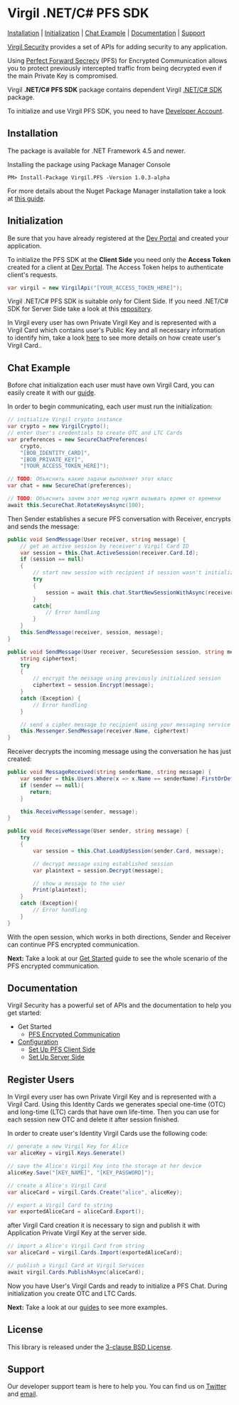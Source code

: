 # Virgil .NET/C# PFS SDK

[Installation](#installation) | [Initialization](#initialization) | [Chat Example](#chat-example) | [Documentation](#documentation) | [Support](#support)

[Virgil Security](https://virgilsecurity.com) provides a set of APIs for adding security to any application.

Using [Perfect Forward Secrecy](https://developer.virgilsecurity.com/docs/references/perfect-forward-secrecy) (PFS) for Encrypted Communication allows you to protect previously intercepted traffic from being decrypted even if the main Private Key is compromised.

Virgil __.NET/C# PFS SDK__ package contains dependent Virgil [.NET/C# SDK](https://github.com/VirgilSecurity/virgil-sdk-net/tree/v4) package.


To initialize and use Virgil PFS SDK, you need to have [Developer Account](https://developer.virgilsecurity.com/account/signin).

## Installation

The package is available for .NET Framework 4.5 and newer.

Installing the package using Package Manager Console

```
PM> Install-Package Virgil.PFS -Version 1.0.3-alpha
```

For more details about the Nuget Package Manager installation take a look at [this guide](https://docs.microsoft.com/en-us/nuget/quickstart/use-a-package).

## Initialization

Be sure that you have already registered at the [Dev Portal](https://developer.virgilsecurity.com/account/signin) and created your application.

To initialize the PFS SDK at the __Client Side__ you need only the __Access Token__ created for a client at [Dev Portal](https://developer.virgilsecurity.com/account/signin). The Access Token helps to authenticate client's requests.

```cs
var virgil = new VirgilApi("[YOUR_ACCESS_TOKEN_HERE]");
```

Virgil .NET/C# PFS SDK is suitable only for Client Side. If you need .NET/C# SDK for Server Side take a look at this [repository](https://github.com/VirgilSecurity/virgil-sdk-net/tree/v4-docs-review).


In Virgil every user has own Private Virgil Key and is represented with a Virgil Card which contains user's Public Key and all necessary information to identify him, take a look [here](#register-users) to see more details on how create user's Virgil Card.. 


 
## Chat Example

Bofore chat initialization each user must have own Virgil Card, you can easily create it with our [guide](#register-users).

In order to begin communicating, each user must run the initialization:

```cs
// initialize Virgil crypto instance
var crypto = new VirgilCrypto();
// enter User's credentials to create OTC and LTC Cards
var preferences = new SecureChatPreferences(
    crypto, 
    "[BOB_IDENTITY_CARD]",
    "[BOB_PRIVATE_KEY]",
    "[YOUR_ACCESS_TOKEN_HERE]");

// TODO: Объяснить какие задачи выполняет этот класс
var chat = new SecureChat(preferences);

// TODO: Объяснить зачем этот метод нужгл вызывать время от времени
await this.SecureChat.RotateKeysAsync(100);
```

Then Sender establishes a secure PFS conversation with Receiver, encrypts and sends the message:

```cs
public void SendMessage(User receiver, string message) {
    // get an active session by receiver's Virgil Card ID
    var session = this.Chat.ActiveSession(receiver.Card.Id);
    if (session == null)
    {
        // start new session with recipient if session wasn't initialized yet
        try
        {
	       	session = await this.chat.StartNewSessionWithAsync(receiver.Card);
       	}
       	catch{
    	   	// Error handling
       	}
    }
    this.SendMessage(receiver, session, message);
}

public void SendMessage(User receiver, SecureSession session, string message) {
    string ciphertext;
    try
    {
        // encrypt the message using previously initialized session
        ciphertext = session.Encrypt(message);
    }
    catch (Exception) {
        // Error handling
    }

    // send a cipher message to recipient using your messaging service
    this.Messenger.SendMessage(receiver.Name, ciphertext)
}
```

Receiver decrypts the incoming message using the conversation he has just created:

```cs
public void MessageReceived(string senderName, string message) {
    var sender = this.Users.Where(x => x.Name == senderName).FirstOrDefault();
    if (sender == null){
       return;
    }

    this.ReceiveMessage(sender, message);
}

public void ReceiveMessage(User sender, string message) {
    try
    {
        var session = this.Chat.LoadUpSession(sender.Card, message);

        // decrypt message using established session
        var plaintext = session.Decrypt(message);

        // show a message to the user
        Print(plaintext);
    }
    catch (Exception){
        // Error handling
    }
}
```

With the open session, which works in both directions, Sender and Receiver can continue PFS encrypted communication.

__Next:__ Take a look at our [Get Started](/documentation/get-started/pfs-encrypted-communication.md) guide to see the whole scenario of the PFS encrypted communication.


## Documentation

Virgil Security has a powerful set of APIs and the documentation to help you get started:

* Get Started
  * [PFS Encrypted Сommunication](/documentation/get-started/pfs-encrypted-communication.md)
* [Configuration](/documentation/guides/configuration)
  * [Set Up PFS Client Side](/documentation/guides/configuration/client-pfs.md)
  * [Set Up Server Side](/documentation/guides/configuration/server.md)


## Register Users
In Virgil every user has own Private Virgil Key and is represented with a Virgil Card. Using this Identity Cards we generates special one-time (OTC) and long-time (LTC) cards that have own life-time. Then you can use for each session new OTC and delete it after session finished. 

In order to create user's Identity Virgil Cards use the following code:

```cs
// generate a new Virgil Key for Alice
var aliceKey = virgil.Keys.Generate()

// save the Alice's Virgil Key into the storage at her device
aliceKey.Save("[KEY_NAME]", "[KEY_PASSWORD]");

// create a Alice's Virgil Card
var aliceCard = virgil.Cards.Create("alice", aliceKey);

// export a Virgil Card to string
var exportedAliceCard = aliceCard.Export();
```
after Virgil Card creation it is necessary to sign and publish it with Application Private Virgil Key at the server side.

```cs
// import a Alice's Virgil Card from string
var aliceCard = virgil.Cards.Import(exportedAliceCard);

// publish a Virgil Card at Virgil Services
await virgil.Cards.PublishAsync(aliceCard);
```
Now you have User's Virgil Cards and ready to initialize a PFS Chat. During initialization you create OTC and LTC Cards.

__Next:__ Take a look at our [guides](/documentation/get-started/pfs-encrypted-communication.md) to see more examples. 

## License

This library is released under the [3-clause BSD License](LICENSE.md).

## Support

Our developer support team is here to help you. You can find us on [Twitter](https://twitter.com/virgilsecurity) and [email][support].

[support]: mailto:support@virgilsecurity.com
